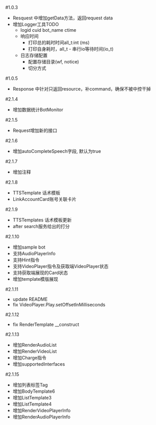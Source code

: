 #1.0.3
* Resquest 中增加getData方法，返回request data
* 增加Logger工具TODO
    * logid cuid bot_name ctime
    * 响应时间
        * 打印总的耗时时间all_t:int (ms)
        * 打印自身耗时，all_t - 串行io等待时间(io_t)
    * 日志存储配置
        * 配置存储目录(wf, notice)
        * 切分方式

#1.0.5
* Response 中针对只返回resource，补command，确保不被中控干掉

#2.1.4
* 增加数据统计BotMonitor

#2.1.5
* Request增加新的接口

#2.1.6
* 增加autoCompleteSpeech字段, 默认为true

#2.1.7
* 增加注释

#2.1.8
* TTSTemplate 话术模板
* LinkAccountCard账号关联卡片

#2.1.9
* TTSTemplates 话术模板更新
* after search服务给出的打分 

#2.1.10
* 增加sample bot
* 支持AudioPlayerInfo
* 支持Hint指令
* 支持VideoPlayer指令及获取端VideoPlayer状态
* 支持获取端展现的Card状态
* 增加template模版展现

#2.1.11
* update README
* fix VideoPlayer.Play.setOffsetInMilliseconds

#2.1.12
* fix RenderTemplate __construct

#2.1.13
* 增加RenderAudioList
* 增加RenderVideoList
* 增加Charge指令
* 增加supportedInterfaces

#2.1.15
* 增加列表标签Tag
* 增加BodyTemplate6
* 增加ListTemplate3
* 增加ListTemplate4
* 增加RenderVideoPlayerInfo
* 增加RenderAudioPlayerInfo
